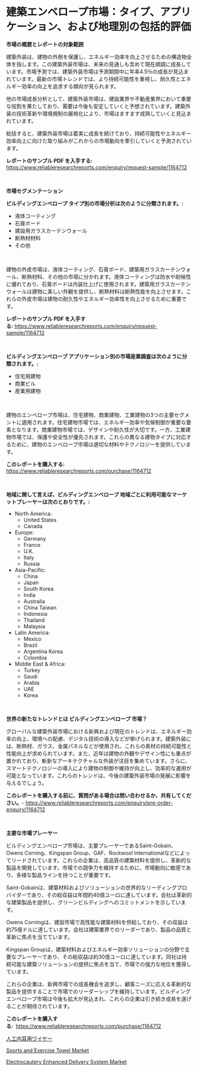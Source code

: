 <p><h1>建築エンベロープ市場：タイプ、アプリケーション、および地理別の包括的評価</h1></p><p><strong>市場の概要とレポートの対象範囲</strong></p>
<p><p>建築外装は、建物の外側を保護し、エネルギー効率を向上させるための構造物全体を指します。この建築外装市場は、未来の見通しも含めて現在順調に成長しています。市場予測では、建築外装市場は予測期間中に年率4.5％の成長が見込まれています。最新の市場トレンドでは、より持続可能性を重視し、耐久性とエネルギー効率の向上を追求する傾向が見られます。</p><p>他の市場成長分析として、建築外装市場は、建設業界や不動産業界において重要な役割を果たしており、需要は今後も安定していくと予想されています。建築外装の技術革新や環境規制の厳格化により、市場はますます成熟していくと見込まれています。</p><p>総括すると、建築外装市場は着実に成長を続けており、持続可能性やエネルギー効率向上に向けた取り組みがこれからの市場動向を牽引していくと予測されています。</p></p>
<p><strong>レポートのサンプル PDF を入手する:</strong> <a href="https://www.reliableresearchreports.com/enquiry/request-sample/1164712">https://www.reliableresearchreports.com/enquiry/request-sample/1164712</a></p>
<p>&nbsp;</p>
<p><strong>市場セグメンテーション</strong></p>
<p><strong>ビルディングエンベロープ タイプ別の市場分析は次のように分類されます。:</strong></p>
<p><ul><li>液体コーティング</li><li>石膏ボード</li><li>建設用ガラスカーテンウォール</li><li>断熱材材料</li><li>その他</li></ul></p>
<p>&nbsp;</p>
<p><p>建物の外皮市場は、液体コーティング、石膏ボード、建築用ガラスカーテンウォール、断熱材料、その他の市場に分かれます。液体コーティングは防水や耐候性に優れており、石膏ボードは内装仕上げに使用されます。建築用ガラスカーテンウォールは建物に美しい外観を提供し、断熱材料は断熱性能を向上させます。これらの外皮市場は建物の耐久性やエネルギー効率性を向上させるために重要です。</p></p>
<p><strong>レポートのサンプル PDF を入手する:</strong>&nbsp;<a href="https://www.reliableresearchreports.com/enquiry/request-sample/1164712">https://www.reliableresearchreports.com/enquiry/request-sample/1164712</a></p>
<p>&nbsp;</p>
<p><strong> ビルディングエンベロープ アプリケーション別の市場産業調査は次のように分類されます。:</strong></p>
<p><ul><li>住宅用建物</li><li>商業ビル</li><li>産業用建物</li></ul></p>
<p>&nbsp;</p>
<p><p>建物のエンベロープ市場は、住宅建物、商業建物、工業建物の3つの主要セグメントに適用されます。住宅建物市場では、エネルギー効率や気候制御が重要な要素となります。商業建物市場では、デザインや耐久性が大切です。一方、工業建物市場では、保護や安全性が優先されます。これらの異なる建物タイプに対応するために、建物のエンベロープ市場は適切な材料やテクノロジーを提供しています。</p></p>
<p><strong>このレポートを購入する:</strong>&nbsp; <a href="https://www.reliableresearchreports.com/purchase/1164712">https://www.reliableresearchreports.com/purchase/1164712</a></p>
<p>&nbsp;</p>
<p><strong>地域に関して言えば、ビルディングエンベロープ 地域ごとに利用可能なマーケットプレーヤーは次のとおりです。:</strong></p>
<p><ul>
    <li>
        North America:
        <ul>
            <li>United States</li>
            <li>Canada</li>
        </ul>
    </li>
    <li>
        Europe:
        <ul>
            <li>Germany</li>
            <li>France</li>
            <li>U.K.</li>
            <li>Italy</li>
            <li>Russia</li>
        </ul>
    </li>
    <li>
        Asia-Pacific:
        <ul>
            <li>China</li>
            <li>Japan</li>
            <li>South Korea</li>
            <li>India</li>
            <li>Australia</li>
            <li>China Taiwan</li>
            <li>Indonesia</li>
            <li>Thailand</li>
            <li>Malaysia</li>
        </ul>
    </li>
    <li>
        Latin America:
        <ul>
            <li>Mexico</li>
            <li>Brazil</li>
            <li>Argentina Korea</li>
            <li>Colombia</li>
        </ul>
    </li>
    <li>
        Middle East & Africa:
        <ul>
            <li>Turkey</li>
            <li>Saudi</li>
            <li>Arabia</li>
            <li>UAE</li>
            <li>Korea</li>
        </ul>
    </li>
    </ul></p>
<p>&nbsp;</p>
<p><strong>世界の新たなトレンドとは ビルディングエンベロープ 市場？</strong></p>
<p><p>グローバルな建築外装市場における新興および現在のトレンドは、エネルギー効率の向上、環境への配慮、デジタル技術の導入などが挙げられます。建築外装には、断熱材、ガラス、金属パネルなどが使用され、これらの素材の持続可能性と性能向上が求められています。また、近年は建物の外観やデザイン性にも重点が置かれており、斬新なアーキテクチャルな外装が注目を集めています。さらに、スマートテクノロジーの導入により建物の制御や維持が向上し、効率的な運用が可能となっています。これらのトレンドは、今後の建築外装市場の発展に影響を与えるでしょう。</p></p>
<p><strong>このレポートを購入する前に、質問がある場合は問い合わせるか、共有してください。</strong>- <a href="https://www.reliableresearchreports.com/enquiry/pre-order-enquiry/1164712">https://www.reliableresearchreports.com/enquiry/pre-order-enquiry/1164712</a></p>
<p>&nbsp;</p>
<p><strong>主要な市場プレーヤー</strong></p>
<p><p>ビルディングエンベロープ市場は、主要プレーヤーであるSaint-Gobain、Owens Corning、Kingspan Group、GAF、Rockwool Internationalなどによってリードされています。これらの企業は、高品質の建築材料を提供し、革新的な製品を開発しています。市場での競争力を維持するために、市場動向に敏感であり、多様な製品ラインを持つことが重要です。</p><p>Saint-Gobainは、建築材料およびソリューションの世界的なリーディングプロバイダーであり、その総収益は年間約40億ユーロに達しています。会社は革新的な建築製品を提供し、グリーンビルディングへのコミットメントを示しています。</p><p>Owens Corningは、建設市場で高性能な建築材料を供給しており、その収益は約75億ドルに達しています。会社は建築業界でのリーダーであり、製品の品質と革新に焦点を当てています。</p><p>Kingspan Groupは、建築材料およびエネルギー効率ソリューションの分野で主要なプレーヤーであり、その総収益は約30億ユーロに達しています。同社は持続可能な建築ソリューションの提供に焦点を当て、市場での強力な地位を獲得しています。</p><p>これらの企業は、新興市場での成長機会を追求し、顧客ニーズに応える革新的な製品を提供することで市場でのリーダーシップを維持しています。ビルディングエンベロープ市場は今後も拡大が見込まれ、これらの企業は引き続き成長を遂げることが期待されています。</p></p>
<p><strong>このレポートを購入する:</strong>&nbsp;&nbsp;<a href="https://www.reliableresearchreports.com/purchase/1164712">https://www.reliableresearchreports.com/purchase/1164712</a></p>
<p><p><a href="https://medium.com/@jewelardner5656/%E4%BA%BA%E5%B7%A5%E5%86%85%E8%80%B3%E3%82%A4%E3%83%B3%E3%83%97%E3%83%A9%E3%83%B3%E3%83%88%E3%83%AF%E3%82%A4%E3%83%A4%E3%83%BC%E3%81%AE%E5%B8%82%E5%A0%B4%E8%A6%8F%E6%A8%A1-%E5%B8%82%E5%A0%B4%E5%8B%95%E5%90%91%E3%81%A8%E5%B8%82%E5%A0%B4%E4%BA%88%E6%B8%AC-2024%E5%B9%B4%E3%81%8B%E3%82%892031%E5%B9%B4%E3%81%BE%E3%81%A7-3841651fffb6">人工内耳用ワイヤー</a></p><p><a href="https://www.linkedin.com/pulse/sports-exercise-towel-market-growth-trends-covid-19-impact-tzkge?trackingId=cHeLyFsqanqDQx37FvhFkg%3D%3D">Sports and Exercise Towel Market</a></p><p><a href="https://www.linkedin.com/pulse/electrocautery-enhanced-delivery-system-market-research-xmpzf?trackingId=vvEaC4Q0WIQM2WMOX%2BIEXQ%3D%3D">Electrocautery Enhanced Delivery System Market</a></p></p>